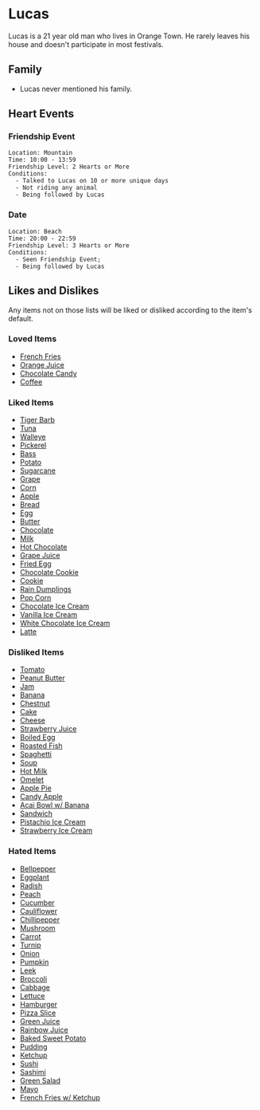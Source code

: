 # Lucas

Lucas is a 21 year old man who lives in Orange Town. He rarely leaves his house and doesn't participate in most festivals.

## Family

- Lucas never mentioned his family.

## Heart Events

### Friendship Event
    Location: Mountain
    Time: 10:00 - 13:59
    Friendship Level: 2 Hearts or More
    Conditions:
      - Talked to Lucas on 10 or more unique days
      - Not riding any animal
      - Being followed by Lucas
      
### Date
    Location: Beach
    Time: 20:00 - 22:59
    Friendship Level: 3 Hearts or More
    Conditions:
      - Seen Friendship Event;
      - Being followed by Lucas

## Likes and Dislikes

Any items not on those lists will be liked or disliked according to the item's default.

### Loved Items

- [French Fries](../items/french-fries.md)
- [Orange Juice](../items/orange-juice.md)
- [Chocolate Candy](../items/chocolate-candy.md)
- [Coffee](../items/coffee.md)

### Liked Items

- [Tiger Barb](../items/tiger-barb.md)
- [Tuna](../items/tuna.md)
- [Walleye](../items/walleye.md)
- [Pickerel](../items/pickerel.md)
- [Bass](../items/bass.md)
- [Potato](../items/potato.md)
- [Sugarcane](../items/sugarcane.md)
- [Grape](../items/grape.md)
- [Corn](../items/corn.md)
- [Apple](../items/apple.md)
- [Bread](../items/bread.md)
- [Egg](../items/egg.md)
- [Butter](../items/butter.md)
- [Chocolate](../items/chocolate.md)
- [Milk](../items/milk.md)
- [Hot Chocolate](../items/hot-chocolate.md)
- [Grape Juice](../items/grape-juice.md)
- [Fried Egg](../items/fried-egg.md)
- [Chocolate Cookie](../items/chocolate-cookie.md)
- [Cookie](../items/cookie.md)
- [Rain Dumplings](../items/rain-dumplings.md)
- [Pop Corn](../items/popcorn.md)
- [Chocolate Ice Cream](../items/chocolate-icecream.md)
- [Vanilla Ice Cream](../items/vanilla-icecream.md)
- [White Chocolate Ice Cream](../items/white-chocolate-icecream.md)
- [Latte](../items/latte.md)

### Disliked Items

- [Tomato](../items/tomato.md)
- [Peanut Butter](../items/peanut-butter.md)
- [Jam](../items/jam.md)
- [Banana](../items/banana.md)
- [Chestnut](../items/chestnut.md)
- [Cake](../items/cake.md)
- [Cheese](../items/cheese.md)
- [Strawberry Juice](../items/strawberry-juice.md)
- [Boiled Egg](../items/boiled-egg.md)
- [Roasted Fish](../items/roasted-fish.md)
- [Spaghetti](../items/spaghetti.md)
- [Soup](../items/soup.md)
- [Hot Milk](../items/hot-milk.md)
- [Omelet](../items/omelet.md)
- [Apple Pie](../items/apple-pie.md)
- [Candy Apple](../items/candy-apple.md)
- [Acai Bowl w/ Banana](../items/acai-bowl-with-banana.md)
- [Sandwich](../items/sandwich.md)
- [Pistachio Ice Cream](../items/pistachio-icecream.md)
- [Strawberry Ice Cream](../items/strawberry-icecream.md)

### Hated Items

- [Bellpepper](../items/bellpepper.md)
- [Eggplant](../items/eggplant.md)
- [Radish](../items/radish.md)
- [Peach](../items/peach.md)
- [Cucumber](../items/cucumber.md)
- [Cauliflower](../items/cauliflower.md)
- [Chillipepper](../items/chillipepper.md)
- [Mushroom](../items/mushroom.md)
- [Carrot](../items/carrot.md)
- [Turnip](../items/turnip.md)
- [Onion](../items/onion.md)
- [Pumpkin](../items/pumpkin.md)
- [Leek](../items/leek.md)
- [Broccoli](../items/broccoli.md)
- [Cabbage](../items/cabbage.md)
- [Lettuce](../items/lettuce.md)
- [Hamburger](../items/hamburguer.md)
- [Pizza Slice](../items/pizza-slice.md)
- [Green Juice](../items/green-juice.md)
- [Rainbow Juice](../items/rainbow-juice.md)
- [Baked Sweet Potato](../items/baked-sweet-potato.md)
- [Pudding](../items/pudding.md)
- [Ketchup](../items/ketchup.md)
- [Sushi](../items/sushi.md)
- [Sashimi](../items/sashimi.md)
- [Green Salad](../items/green-salad.md)
- [Mayo](../items/mayo.md)
- [French Fries w/ Ketchup](../items/french-fries-with-ketchup.md)
